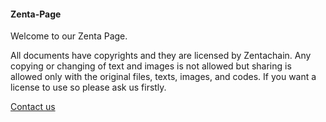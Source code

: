 #### Zenta-Page

Welcome to our Zenta Page.

All documents have copyrights and they are licensed by Zentachain. Any copying or changing of text and images is not
allowed but sharing is allowed only with the original files, texts, images, and codes.
If you want a license to use so please ask us firstly.

[Contact us ](http://zentachain.io/contact.html)
